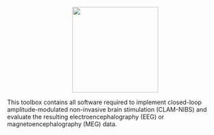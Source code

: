 <p align="center"><img src="https://github.com/davidhaslacher/clam-nibs/assets/17557712/b70893fd-d4cf-4b57-9f1e-95721157db0d" width="200"></p>
This toolbox contains all software required to implement closed-loop amplitude-modulated non-invasive brain stimulation (CLAM-NIBS) and evaluate the resulting electroencephalography (EEG) or magnetoencephalography (MEG) data.
